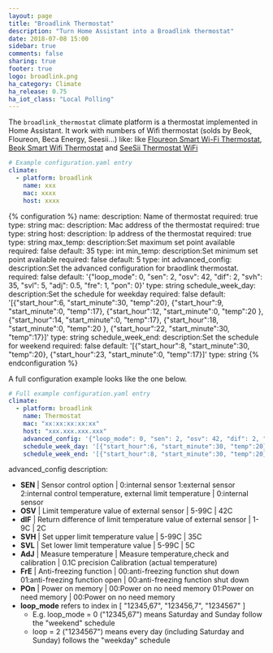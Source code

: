 ```yaml
---
layout: page
title: "Broadlink Thermostat"
description: "Turn Home Assistant into a Broadlink thermostat"
date: 2018-07-08 15:00
sidebar: true
comments: false
sharing: true
footer: true
logo: broadlink.png
ha_category: Climate
ha_release: 0.75
ha_iot_class: "Local Polling"
---
```


The `broadlink_thermostat` climate platform is a thermostat implemented in Home Assistant. 
It work with numbers of Wifi thermostat (solds by Beok, Floureon, Beca Energy, Seesii...) like:
like [Floureon Smart Wi-Fi Thermostat](https://www.gearbest.com/other-home-improvement/pp_1256743.html?vip=14730042&gclid=CjwKCAjwkMbaBRBAEiwAlH5v_q28mX8aECqdvMQ0W_iRBClCwOTH0tnfOy86fpD_BOaueecLEf6wzRoCmAgQAvD_BwE), [Beok Smart Wifi Thermostat](https://www.aliexpress.com/store/product/Beok-TGT70WIFI-EP-Smart-Wifi-Thermostat-Energy-Saving-7-Day-Programmable-Touchscreen-Temperature-Controller-For-Electric/2901182_32828475792.html?spm=2114.search0104.3.1.387146b2xKCPWd&ws_ab_test=searchweb0_0,searchweb201602_2_10152_10151_10065_10068_10344_10342_10343_10340_10341_10696_10084_10083_10618_10304_10307_10820_10821_10302_10843_10059_100031_10103_10624_10623_10622_10621_10620,searchweb201603_44,ppcSwitch_5&algo_expid=a5a6cf3d-56a5-4007-b254-1cd3c4d8c983-0&algo_pvid=a5a6cf3d-56a5-4007-b254-1cd3c4d8c983&transAbTest=ae803_2&priceBeautifyAB=0) and [SeeSii Thermostat WiFi](https://www.aliexpress.com/store/product/SeeSii-Programmable-Thermostat-Heating-WiFi-16A-110V-230V-App-LCD-Touch-Screen-Temp-Air-Condition-Temperature/2186069_32828046944.html?spm=2114.search0104.3.1.6a3743c1DmfS72&ws_ab_test=searchweb0_0,searchweb201602_2_10152_10151_10065_10068_10344_10342_10343_10340_10341_10696_10084_10083_10618_10304_10307_10820_10821_10302_10843_10059_100031_10103_10624_10623_10622_10621_10620,searchweb201603_44,ppcSwitch_5&algo_expid=87ea8f60-1bfa-42c4-bf5f-ea8b2af67cf8-0&algo_pvid=87ea8f60-1bfa-42c4-bf5f-ea8b2af67cf8&transAbTest=ae803_2&priceBeautifyAB=0)


```yaml
# Example configuration.yaml entry
climate:
  - platform: broadlink
    name: xxx
    mac: xxxx
    host: xxxx
```

{% configuration %}
name:
  description: Name of thermostat
  required: true
  type: string
mac:
  description: Mac address of the thermostat
  required: true
  type: string
host:
  description: Ip address of the thermostat
  required: true
  type: string
max_temp:
  description:Set maximum set point available
  required: false
  default: 35
  type: int
min_temp:
  description:Set minimum set point available
  required: false
  default: 5
  type: int
advanced_config:
  description:Set the advanced configuration for braodlink thermostat.
  required: false
  default: '{"loop_mode": 0, "sen": 2, "osv": 42, "dif": 2, "svh": 35, "svl": 5, "adj": 0.5, "fre": 1, "pon": 0}'
  type: string
schedule_week_day:
  description:Set the schedule for weekday
  required: false
  default: '[{"start_hour":6, "start_minute":30, "temp":20}, {"start_hour":9, "start_minute":0, "temp":17}, {"start_hour":12, "start_minute":0, "temp":20 }, {"start_hour":14, "start_minute":0, "temp":17}, {"start_hour":18, "start_minute":0, "temp":20 }, {"start_hour":22, "start_minute":30, "temp":17}]'
  type: string
schedule_week_end:
  description:Set the schedule for weekend
  required: false
  default: '[{"start_hour":8, "start_minute":30, "temp":20}, {"start_hour":23, "start_minute":0, "temp":17}]'
  type: string
{% endconfiguration  %}

A full configuration example looks like the one below. 

```yaml
# Full example configuration.yaml entry
climate:
  - platform: broadlink
    name: Thermostat
    mac: "xx:xx:xx:xx:xx"
    host: "xxx.xxx.xxx.xxx"
    advanced_config: '{"loop_mode": 0, "sen": 2, "osv": 42, "dif": 2, "svh": 35, "svl": 5, "adj": 0.5, "fre": 01, "pon": 0}'
    schedule_week_day: '[{"start_hour":6, "start_minute":30, "temp":20}, {"start_hour":9, "start_minute":0, "temp":17}, {"start_hour":12, "start_minute":0, "temp":20 }, {"start_hour":14, "start_minute":0, "temp":17}, {"start_hour":18, "start_minute":0, "temp":20 }, {"start_hour":22, "start_minute":30, "temp":17}]'
    schedule_week_end: '[{"start_hour":8, "start_minute":30, "temp":20}, {"start_hour":23, "start_minute":0, "temp":17}]'
```

advanced_config description:

- **SEN** | Sensor control option | 0:internal sensor 1:external sensor 2:internal control temperature, external limit temperature | 0:internal sensor
- **OSV** | Limit temperature value of external sensor | 5-99C | 42C
- **dIF** | Return difference of limit temperature value of external sensor | 1-9C | 2C
- **SVH** | Set upper limit temperature value | 5-99C | 35C
- **SVL** | Set lower limit temperature value | 5-99C | 5C
- **AdJ** | Measure temperature | Measure temperature,check and calibration | 0.1C precision Calibration (actual temperature)
- **FrE** | Anti-freezing function | 00:anti-freezing function shut down 01:anti-freezing function open | 00:anti-freezing function shut down
- **POn** | Power on memory | 00:Power on no need memory 01:Power on need memory | 00:Power on no need memory
- **loop_mode** refers to index in [ "12345,67", "123456,7", "1234567" ]
  - E.g. loop_mode = 0 ("12345,67") means Saturday and Sunday follow the "weekend" schedule
  - loop = 2 ("1234567") means every day (including Saturday and Sunday) follows the "weekday" schedule

